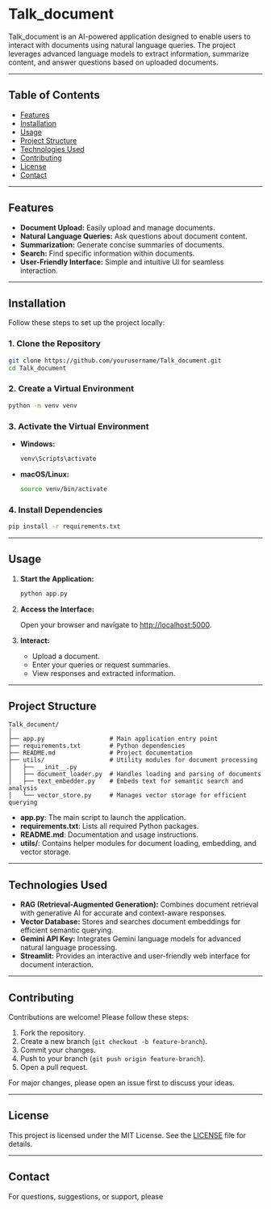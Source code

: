 # Talk_document

Talk_document is an AI-powered application designed to enable users to interact with documents using natural language queries. The project leverages advanced language models to extract information, summarize content, and answer questions based on uploaded documents.

---

## Table of Contents

- [Features](#features)
- [Installation](#installation)
- [Usage](#usage)
- [Project Structure](#project-structure)
- [Technologies Used](#technologies-used)
- [Contributing](#contributing)
- [License](#license)
- [Contact](#contact)

---

## Features

- **Document Upload:** Easily upload and manage documents.
- **Natural Language Queries:** Ask questions about document content.
- **Summarization:** Generate concise summaries of documents.
- **Search:** Find specific information within documents.
- **User-Friendly Interface:** Simple and intuitive UI for seamless interaction.

---

## Installation

Follow these steps to set up the project locally:

### 1. Clone the Repository

```sh
git clone https://github.com/yourusername/Talk_document.git
cd Talk_document
```

### 2. Create a Virtual Environment

```sh
python -m venv venv
```

### 3. Activate the Virtual Environment

- **Windows:**
  ```sh
  venv\Scripts\activate
  ```
- **macOS/Linux:**
  ```sh
  source venv/bin/activate
  ```

### 4. Install Dependencies

```sh
pip install -r requirements.txt
```

---

## Usage

1. **Start the Application:**

   ```sh
   python app.py
   ```

2. **Access the Interface:**

   Open your browser and navigate to [http://localhost:5000](http://localhost:5000).

3. **Interact:**

   - Upload a document.
   - Enter your queries or request summaries.
   - View responses and extracted information.

---

## Project Structure

```
Talk_document/
│
├── app.py                  # Main application entry point
├── requirements.txt        # Python dependencies
├── README.md               # Project documentation
├── utils/                  # Utility modules for document processing
│   ├── __init__.py
│   ├── document_loader.py  # Handles loading and parsing of documents
│   ├── text_embedder.py    # Embeds text for semantic search and analysis
│   └── vector_store.py     # Manages vector storage for efficient querying
```

- **app.py**: The main script to launch the application.
- **requirements.txt**: Lists all required Python packages.
- **README.md**: Documentation and usage instructions.
- **utils/**: Contains helper modules for document loading, embedding, and vector storage.

---

## Technologies Used

- **RAG (Retrieval-Augmented Generation):** Combines document retrieval with generative AI for accurate and context-aware responses.
- **Vector Database:** Stores and searches document embeddings for efficient semantic querying.
- **Gemini API Key:** Integrates Gemini language models for advanced natural language processing.
- **Streamlit:** Provides an interactive and user-friendly web interface for document interaction.

---

## Contributing

Contributions are welcome! Please follow these steps:

1. Fork the repository.
2. Create a new branch (`git checkout -b feature-branch`).
3. Commit your changes.
4. Push to your branch (`git push origin feature-branch`).
5. Open a pull request.

For major changes, please open an issue first to discuss your ideas.

---

## License

This project is licensed under the MIT License. See the [LICENSE](LICENSE) file for details.

---

## Contact

For questions, suggestions, or support, please